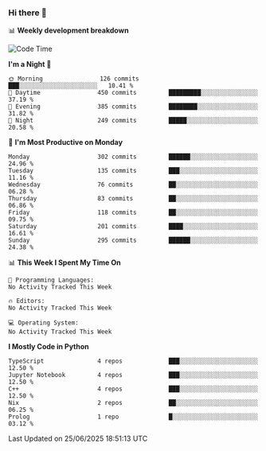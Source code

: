 ### Hi there 👋

📊 **Weekly development breakdown**
<!--START_SECTION:waka-->
![Code Time](http://img.shields.io/badge/Code%20Time-394%20hrs%2055%20mins-blue)

**I'm a Night 🦉** 

```text
🌞 Morning                126 commits         ███░░░░░░░░░░░░░░░░░░░░░░   10.41 % 
🌆 Daytime                450 commits         █████████░░░░░░░░░░░░░░░░   37.19 % 
🌃 Evening                385 commits         ████████░░░░░░░░░░░░░░░░░   31.82 % 
🌙 Night                  249 commits         █████░░░░░░░░░░░░░░░░░░░░   20.58 % 
```
📅 **I'm Most Productive on Monday** 

```text
Monday                   302 commits         ██████░░░░░░░░░░░░░░░░░░░   24.96 % 
Tuesday                  135 commits         ███░░░░░░░░░░░░░░░░░░░░░░   11.16 % 
Wednesday                76 commits          ██░░░░░░░░░░░░░░░░░░░░░░░   06.28 % 
Thursday                 83 commits          ██░░░░░░░░░░░░░░░░░░░░░░░   06.86 % 
Friday                   118 commits         ██░░░░░░░░░░░░░░░░░░░░░░░   09.75 % 
Saturday                 201 commits         ████░░░░░░░░░░░░░░░░░░░░░   16.61 % 
Sunday                   295 commits         ██████░░░░░░░░░░░░░░░░░░░   24.38 % 
```


📊 **This Week I Spent My Time On** 

```text
💬 Programming Languages: 
No Activity Tracked This Week

🔥 Editors: 
No Activity Tracked This Week

💻 Operating System: 
No Activity Tracked This Week
```

**I Mostly Code in Python** 

```text
TypeScript               4 repos             ███░░░░░░░░░░░░░░░░░░░░░░   12.50 % 
Jupyter Notebook         4 repos             ███░░░░░░░░░░░░░░░░░░░░░░   12.50 % 
C++                      4 repos             ███░░░░░░░░░░░░░░░░░░░░░░   12.50 % 
Nix                      2 repos             ██░░░░░░░░░░░░░░░░░░░░░░░   06.25 % 
Prolog                   1 repo              █░░░░░░░░░░░░░░░░░░░░░░░░   03.12 % 
```




 Last Updated on 25/06/2025 18:51:13 UTC
<!--END_SECTION:waka-->
<!--
**R-enanVieira/R-enanVieira** is a ✨ _special_ ✨ repository because its `README.md` (this file) appears on your GitHub profile.

Here are some ideas to get you started:

- 🔭 I’m currently working on ...
- 🌱 I’m currently learning ...
- 👯 I’m looking to collaborate on ...
- 🤔 I’m looking for help with ...
- 💬 Ask me about ...
- 📫 How to reach me: ...
- 😄 Pronouns: ...
- ⚡ Fun fact: ...
-->
